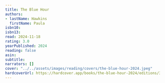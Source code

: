 ```yaml
---
title: The Blue Hour
authors:
- lastName: Hawkins
  firstName: Paula
isbn10:
isbn13:
read: 2024-11-18
rating: 3.0
yearPublished: 2024
reading: false
asin:
subtitle:
narrators: []
cover: "../../assets/images/reading/covers/the-blue-hour-2024.jpeg"
hardcoverUrl: https://hardcover.app/books/the-blue-hour-2024/editions/31640585
---
```

